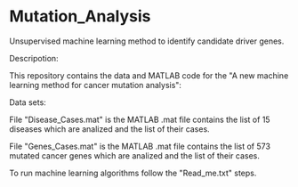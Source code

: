 # Mutation_Analysis

Unsupervised machine learning method to identify candidate driver genes.

Descripotion:

This repository contains the data and MATLAB code for the "A new machine learning method for cancer mutation analysis":

Data sets:



File "Disease_Cases.mat" is the MATLAB .mat file contains the list of 15 diseases which are analized and the list of their cases.


File "Genes_Cases.mat" is the MATLAB .mat file contains the list of 573 mutated cancer genes which are analized and the list of their cases.


To run machine learning algorithms follow the "Read_me.txt" steps.
